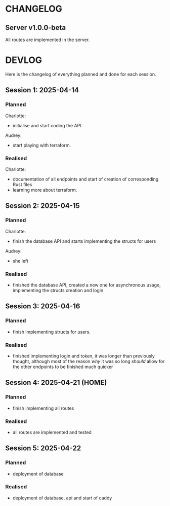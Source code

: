 # CHANGELOG
## Server v1.0.0-beta
All routes are implemented in the server.

# DEVLOG
Here is the changelog of everything planned and done for each session.

## Session 1: 2025-04-14
### Planned

Charlotte:
- initialise and start coding the API.

Audrey:
- start playing with terraform.

### Realised

Charlotte:
- documentation of all endpoints and start of creation of corresponding Rust
files
- learning more about terraform.

## Session 2: 2025-04-15
### Planned

Charlotte:
- finish the database API and starts implementing the structs for users

Audrey:
- she left

### Realised

- finished the database API, created a new one for asynchronous usage, implementing the structs creation and login

## Session 3: 2025-04-16
### Planned

- finish implementing structs for users.

### Realised

- finished implementing login and token, it was longer than previously thought,
  although most of the reason _why_ it was so long _should_ allow for the other
  endpoints to be finished much quicker

## Session 4: 2025-04-21 (HOME)
### Planned 
- finish implementing all routes

### Realised
- all routes are implemented and tested

## Session 5: 2025-04-22 
### Planned
- deployment of database

### Realised
- deployment of database, api and start of caddy
